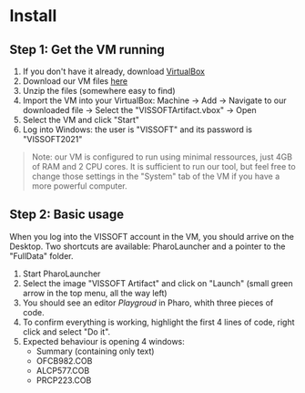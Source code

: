 # Install

## Step 1: Get the VM running
1. If you don't have it already, download [VirtualBox](https://www.virtualbox.org/wiki/Downloads)
2. Download our VM files [here](https://github.com/CelineDknp/VISSOFTArtifact)
3. Unzip the files (somewhere easy to find)
4. Import the VM into your VirtualBox: Machine -> Add -> Navigate to our downloaded file -> Select the "VISSOFTArtifact.vbox" -> Open
5. Select the VM and click "Start"
6. Log into Windows: the user is "VISSOFT" and its password is "VISSOFT2021"
>Note: our VM is configured to run using minimal ressources, just 4GB of RAM and 2 CPU cores. It is sufficient to run our tool, but feel free to change those settings in the "System" tab of the VM if you have a more powerful computer.

## Step 2: Basic usage

When you log into the VISSOFT account in the VM, you should arrive on the Desktop. Two shortcuts are available: PharoLauncher and a pointer to the "FullData" folder. 

1. Start PharoLauncher
2. Select the image "VISSOFT Artifact" and click on "Launch" (small green arrow in the top menu, all the way left)
3. You should see an editor *Playgroud* in Pharo, whith three pieces of code. 
4. To confirm everything is working, highlight the first 4 lines of code, right click and select "Do it".
5. Expected behaviour is opening 4 windows: 
	- Summary (containing only text)
	- OFCB982.COB
	- ALCP577.COB
	- PRCP223.COB